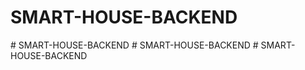 ﻿# SMART-HOUSE-BACKEND
#   S M A R T - H O U S E - B A C K E N D  
 #   S M A R T - H O U S E - B A C K E N D  
 #   S M A R T - H O U S E - B A C K E N D  
 